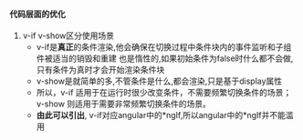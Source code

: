 #### 代码层面的优化
1. v-if v-show区分使用场景
    - v-if是**真正**的条件渲染,他会确保在切换过程中条件块内的事件监听和子组件被适当的销毁和重建 也是惰性的,如果初始条件为false时什么都不会做,只有条件为真时才会开始渲染条件块
    - v-show是就简单的多,不管条件是什么,都会渲染,只是基于display属性
    - 所以，v-if 适用于在运行时很少改变条件，不需要频繁切换条件的场景；v-show 则适用于需要非常频繁切换条件的场景。
    - **由此可以引出**, v-if对应angular中的\*ngIf,所以angular中的\*ngIf并不能滥用